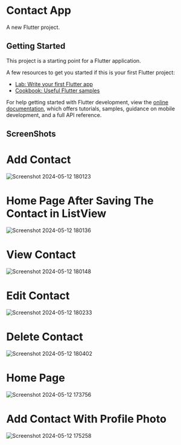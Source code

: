 # Contact App 
A new Flutter project.

## Getting Started

This project is a starting point for a Flutter application.

A few resources to get you started if this is your first Flutter project:

- [Lab: Write your first Flutter app](https://docs.flutter.dev/get-started/codelab)
- [Cookbook: Useful Flutter samples](https://docs.flutter.dev/cookbook)

For help getting started with Flutter development, view the
[online documentation](https://docs.flutter.dev/), which offers tutorials,
samples, guidance on mobile development, and a full API reference.


## ScreenShots 
# Add Contact
![Screenshot 2024-05-12 180123](https://github.com/preetdhamu/Contact-App/assets/108987388/a4b17bc5-05e0-4263-b375-ba40fd33b279)
# Home Page After Saving The Contact in ListView
![Screenshot 2024-05-12 180136](https://github.com/preetdhamu/Contact-App/assets/108987388/9945518e-fff6-4962-b7b3-46a1984fe94c)
# View Contact
![Screenshot 2024-05-12 180148](https://github.com/preetdhamu/Contact-App/assets/108987388/af0733e4-708e-4e0b-988a-e643d8068572)
# Edit Contact
![Screenshot 2024-05-12 180233](https://github.com/preetdhamu/Contact-App/assets/108987388/1698d3da-72d6-45a9-9aa2-f05e9f3ee40a)
# Delete Contact
![Screenshot 2024-05-12 180402](https://github.com/preetdhamu/Contact-App/assets/108987388/f15e6349-59cd-4fdd-abc0-a06d236fd491)
# Home Page 
![Screenshot 2024-05-12 173756](https://github.com/preetdhamu/Contact-App/assets/108987388/f4f29581-ec4b-4e1e-942f-3fcc7e2ee57f)
# Add Contact With Profile Photo
![Screenshot 2024-05-12 175258](https://github.com/preetdhamu/Contact-App/assets/108987388/8c6dc7cd-4275-4cce-ab7a-5d98c1e92ba9)
